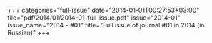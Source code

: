 +++
categories="full-issue"
date="2014-01-01T00:27:53+03:00"
file="pdf/2014/01/2014-01-full-issue.pdf"
issue="2014-01"
issue_name="2014 - #01"
title="Full issue of journal #01 in 2014 (in Russian)"
+++
